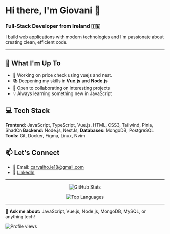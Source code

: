 # Hi there, I'm Giovani 👋

### Full-Stack Developer from Ireland 🇮🇪

I build web applications with modern technologies and I'm passionate about creating clean, efficient code.

---

## 🚀 What I'm Up To

- 💼 Working on price check using vuejs and nest.
- 📚 Deepening my skills in **Vue.js** and **Node.js**
- 🤝 Open to collaborating on interesting projects
- 💡 Always learning something new in JavaScript

## 💻 Tech Stack

**Frontend:** JavaScript, TypeScript, Vue.js, HTML, CSS3, Tailwind, Pinia, ShadCn
**Backend:** Node.js, NestJs, 
**Databases:** MongoDB, PostgreSQL 
**Tools:** Git, Docker, Figma, Linux, Nvim

## 📫 Let's Connect

- 📧 Email: carvalho.ie18@gmail.com
- 💼 [LinkedIn](https://www.linkedin.com/in/gicarvalho/)

---

<p align="center">
  <img src="https://github-readme-stats.vercel.app/api?username=regboy744&show_icons=true&theme=dark&hide_border=true" alt="GitHub Stats" />
</p>

<p align="center">
  <img src="https://github-readme-stats.vercel.app/api/top-langs?username=regboy744&layout=compact&theme=dark&hide_border=true" alt="Top Languages" />
</p>

---

💬 **Ask me about:** JavaScript, Vue.js, Node.js, MongoDB, MySQL, or anything tech!

![Profile views](https://komarev.com/ghpvc/?username=regboy744&color=blueviolet&style=flat-square)
